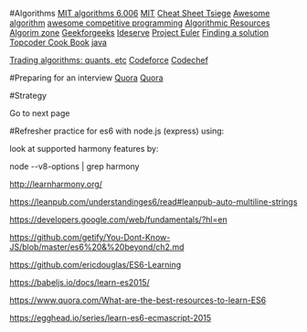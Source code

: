 #Algorithms
[MIT algorithms 6.006](http://ocw.mit.edu/courses/electrical-engineering-and-computer-science/6-006-introduction-to-algorithms-fall-2011/)
[MIT](http://ocw.mit.edu/courses/audio-video-courses/)
[Cheat Sheet Tsiege](https://gist.github.com/TSiege/cbb0507082bb18ff7e4b)
[Awesome algorithm](https://github.com/lnishan/awesome-competitive-programming)
[awesome competitive programming](https://github.com/lnishan/awesome-competitive-programming)
[Algorithmic Resources](https://github.com/hkirat/Algorithmic-Resources)
[Algorim zone](https://github.com/kennyledet/Algorithm-Implementations)
[Geekforgeeks](http://www.geeksforgeeks.org/fundamentals-of-algorithms/)
[Ideserve](http://www.ideserve.co.in/)
[Project Euler](https://projecteuler.net/archives)
[Finding a solution](https://www.topcoder.com/community/data-science/data-science-tutorials/how-to-find-a-solution/)
[Topcoder Cook Book](http://apps.topcoder.com/forums/?module=Category&categoryID=4532)
[java](https://github.com/mission-peace/interview/wiki)

[Trading algorithms: quants, etc](https://www.quora.com/What-are-good-beginning-algorithmic-trading-tutorials)
[Codeforce](http://codeforces.com/problemset)
[Codechef](https://www.codechef.com/problems/hard/)

#Preparing for an interview
[Quora](https://www.quora.com/How-can-one-be-well-prepared-to-answer-data-structure-algorithm-questions-in-interviews)
[Quora](https://www.quora.com/What-is-the-correct-strategy-for-studying-algorithms-and-preparing-for-coding-interviews-simultaneously)

#Strategy

Go to next page

#Refresher practice for es6 with node.js (express) using:

look at supported harmony features by:

node --v8-options | grep harmony


http://learnharmony.org/

https://leanpub.com/understandinges6/read#leanpub-auto-multiline-strings

https://developers.google.com/web/fundamentals/?hl=en

https://github.com/getify/You-Dont-Know-JS/blob/master/es6%20&%20beyond/ch2.md

https://github.com/ericdouglas/ES6-Learning

https://babeljs.io/docs/learn-es2015/

https://www.quora.com/What-are-the-best-resources-to-learn-ES6

https://egghead.io/series/learn-es6-ecmascript-2015
